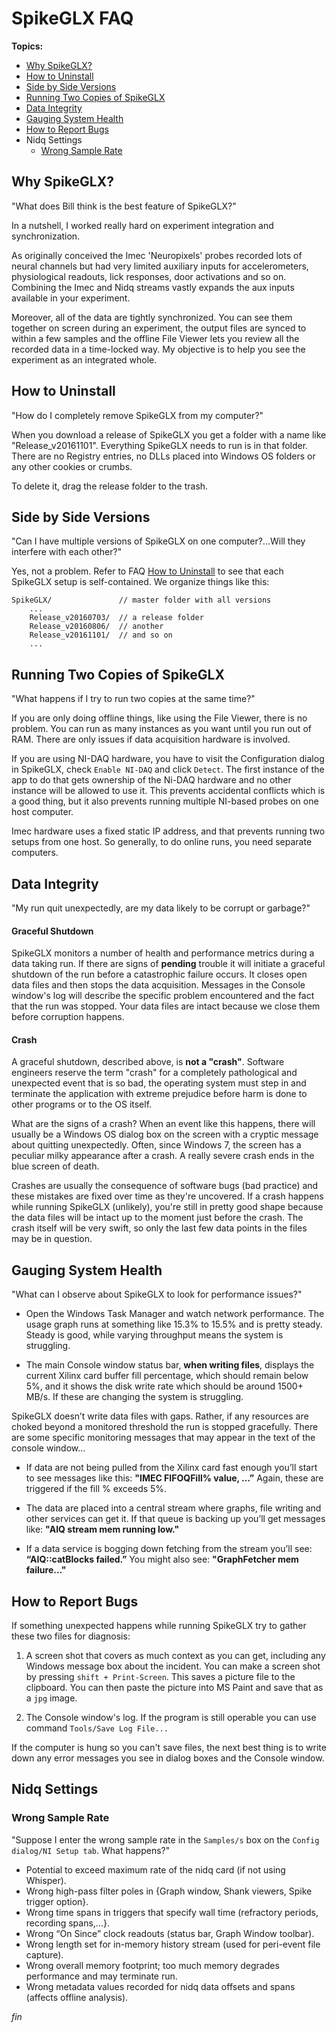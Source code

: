 # SpikeGLX FAQ

**Topics:**

* [Why SpikeGLX?](SpikeGLX_FAQ.md#why-spikeglx)
* [How to Uninstall](SpikeGLX_FAQ.md#how-to-uninstall)
* [Side by Side Versions](SpikeGLX_FAQ.md#side-by-side-versions)
* [Running Two Copies of SpikeGLX](SpikeGLX_FAQ.md#running-two-copies-of-spikeglx)
* [Data Integrity](SpikeGLX_FAQ.md#data-integrity)
* [Gauging System Health](SpikeGLX_FAQ.md#gauging-system-health)
* [How to Report Bugs](SpikeGLX_FAQ.md#how-to-report-bugs)
* Nidq Settings
    + [Wrong Sample Rate](SpikeGLX_FAQ.md#wrong-sample-rate)

## <a name="why-spikeglx"></a>Why SpikeGLX?

"What does Bill think is the best feature of SpikeGLX?"

In a nutshell, I worked really hard on experiment integration and
synchronization.

As originally conceived the Imec 'Neuropixels' probes recorded lots of
neural channels but had very limited auxiliary inputs for accelerometers,
physiological readouts, lick responses, door activations and so on.
Combining the Imec and Nidq streams vastly expands the aux inputs
available in your experiment.

Moreover, all of the data are tightly synchronized. You can see them
together on screen during an experiment, the output files are synced
to within a few samples and the offline File Viewer lets you review
all the recorded data in a time-locked way. My objective is to help
you see the experiment as an integrated whole.

## <a name="how-to-uninstall"></a>How to Uninstall

"How do I completely remove SpikeGLX from my computer?"

When you download a release of SpikeGLX you get a folder with a name like
"Release_v20161101". Everything SpikeGLX needs to run is in that folder.
There are no Registry entries, no DLLs placed into Windows OS folders or
any other cookies or crumbs.

To delete it, drag the release folder to the trash.

## <a name="side-by-side-versions"></a>Side by Side Versions

"Can I have multiple versions of SpikeGLX on one computer?...Will they
interfere with each other?"

Yes, not a problem. Refer to FAQ
[How to Uninstall](SpikeGLX_FAQ.md#how-to-uninstall) to see
that each SpikeGLX setup is self-contained. We organize things like this:

```
SpikeGLX/               // master folder with all versions
    ...
    Release_v20160703/  // a release folder
    Release_v20160806/  // another
    Release_v20161101/  // and so on
    ...
```

## <a name="running-two-copies-of-spikeglx"></a>Running Two Copies of SpikeGLX

"What happens if I try to run two copies at the same time?"

If you are only doing offline things, like using the File Viewer, there is
no problem. You can run as many instances as you want until you run out
of RAM. There are only issues if data acquisition hardware is involved.

If you are using NI-DAQ hardware, you have to visit the Configuration dialog
in SpikeGLX, check `Enable NI-DAQ` and click `Detect`. The first instance
of the app to do that gets ownership of the Ni-DAQ hardware and no other
instance will be allowed to use it. This prevents accidental conflicts which
is a good thing, but it also prevents running multiple NI-based probes on
one host computer.

Imec hardware uses a fixed static IP address, and that prevents running
two setups from one host. So generally, to do online runs, you need
separate computers.

## <a name="data-integrity"></a>Data Integrity

"My run quit unexpectedly, are my data likely to be corrupt or garbage?"

#### Graceful Shutdown

SpikeGLX monitors a number of health and performance metrics during a
data taking run. If there are signs of **pending** trouble it will
initiate a graceful shutdown of the run before a catastrophic failure
occurs. It closes open data files and then stops the data acquisition.
Messages in the Console window's log will describe the specific problem
encountered and the fact that the run was stopped. Your data files are
intact because we close them before corruption happens.

#### Crash

A graceful shutdown, described above, is **not a "crash"**. Software
engineers reserve the term "crash" for a completely pathological and
unexpected event that is so bad, the operating system must step in
and terminate the application with extreme prejudice before harm is
done to other programs or to the OS itself.

What are the signs of a crash? When an event like this happens, there
will usually be a Windows OS dialog box on the screen with a cryptic
message about quitting unexpectedly. Often, since Windows 7, the screen
has a peculiar milky appearance after a crash. A really severe crash ends
in the blue screen of death.

Crashes are usually the consequence of software bugs (bad practice) and
these mistakes are fixed over time as they're uncovered. If a crash happens
while running SpikeGLX (unlikely), you're still in pretty good shape
because the data files will be intact up to the moment just before the
crash. The crash itself will be very swift, so only the last few data
points in the files may be in question.

## <a name="gauging-system-health"></a>Gauging System Health

"What can I observe about SpikeGLX to look for performance issues?"

- Open the Windows Task Manager and watch network performance. The
usage graph runs at something like 15.3% to 15.5% and is pretty steady.
Steady is good, while varying throughput means the system is struggling.

- The main Console window status bar, **when writing files**, displays the
current Xilinx card buffer fill percentage, which should remain below
5%, and it shows the disk write rate which should be around 1500+ MB/s.
If these are changing the system is struggling.

SpikeGLX doesn’t write data files with gaps. Rather, if any resources
are choked beyond a monitored threshold the run is stopped gracefully.
There are some specific monitoring messages that may appear in the text
of the console window…

- If data are not being pulled from the Xilinx card fast enough you’ll
start to see messages like this: **"IMEC FIFOQFill% value, …”** Again,
these are triggered if the fill % exceeds 5%.

- The data are placed into a central stream where graphs, file writing
and other services can get it. If that queue is backing up you’ll get
messages like: **"AIQ stream mem running low."**

- If a data service is bogging down fetching from the stream you’ll see:
**“AIQ::catBlocks failed.”** You might also see: **"GraphFetcher mem failure…"**

## <a name="how-to-report-bugs"></a>How to Report Bugs

If something unexpected happens while running SpikeGLX try to gather these
two files for diagnosis:

1. A screen shot that covers as much context as you can get, including any
Windows message box about the incident. You can make a screen shot by
pressing `shift + Print-Screen`. This saves a picture file to the clipboard.
You can then paste the picture into MS Paint and save that as a `jpg` image.

2. The Console window's log. If the program is still operable you can use
command `Tools/Save Log File...`

If the computer is hung so you can't save files, the next best thing is
to write down any error messages you see in dialog boxes and the Console
window.

## Nidq Settings

### <a name="wrong-sample-rate"></a>Wrong Sample Rate

"Suppose I enter the wrong sample rate in the `Samples/s` box on the
`Config dialog/NI Setup tab`. What happens?"

- Potential to exceed maximum rate of the nidq card (if not using Whisper).
- Wrong high-pass filter poles in {Graph window, Shank viewers, Spike trigger option}.
- Wrong time spans in triggers that specify wall time (refractory periods, recording spans,…}.
- Wrong “On Since” clock readouts (status bar, Graph Window toolbar).
- Wrong length set for in-memory history stream (used for peri-event file capture).
- Wrong overall memory footprint; too much memory degrades performance and may terminate run.
- Wrong metadata values recorded for nidq data offsets and spans (affects offline analysis).


_fin_


